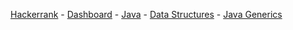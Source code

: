 <a href="https://www.hackerrank.com">Hackerrank</a> - 
<a href="https://www.hackerrank.com/dashboard">Dashboard</a> - 
<a href="https://www.hackerrank.com/domains/java">Java</a> - 
<a href="https://www.hackerrank.com/domains/java/java-data-structure">Data Structures</a> - 
<a href="https://www.hackerrank.com/challenges/java-generics">Java Generics</a>
